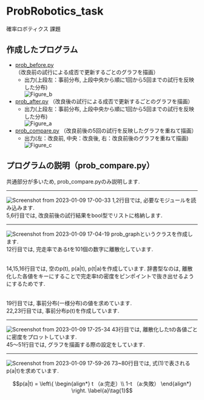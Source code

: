 # ProbRobotics_task
確率ロボティクス 課題

## 作成したプログラム
- [prob_before.py](https://github.com/masakifujiwara1/ProbRobotics_task/blob/dev/scripts/prob_before.py)
 （改良前の試行による成否で更新するごとのグラフを描画）
  - 出力(上段左：事前分布, 上段中央から順に1回から5回までの試行を反映した分布) <br>
![Figure_b](https://user-images.githubusercontent.com/72371743/211248125-49ccd2f6-42f7-4676-8ffb-805b6f5abcf1.png)
- [prob_after.py](https://github.com/masakifujiwara1/ProbRobotics_task/blob/dev/scripts/prob_after.py)
 （改良後の試行による成否で更新するごとのグラフを描画）
   - 出力(上段左：事前分布, 上段中央から順に1回から5回までの試行を反映した分布) <br>
 ![Figure_a](https://user-images.githubusercontent.com/72371743/211248381-a829ec29-b64a-4870-b4bb-1cf4b8ebc293.png)
- [prob_compare.py](https://github.com/masakifujiwara1/ProbRobotics_task/blob/dev/scripts/prob_compare.py)
 （改良前後の5回の試行を反映したグラフを重ねて描画）
  - 出力(左：改良前, 中央：改良後, 右：改良前後のグラフを重ねて描画) <br>
![Figure_c](https://user-images.githubusercontent.com/72371743/211248828-24b998b2-869e-452b-ab6e-b1b8cab4a225.png)

## プログラムの説明（prob_compare.py）
共通部分が多いため, prob_compare.pyのみ説明します.
***
![Screenshot from 2023-01-09 17-00-33](https://user-images.githubusercontent.com/72371743/211262858-7e3e0bd6-0854-44e0-8bbb-a9d180c0b5bf.png)
1,2行目では, 必要なモジュールを読み込みます. 
<br>5,6行目では, 改良前後の試行結果をbool型でリストに格納します.
***
![Screenshot from 2023-01-09 17-04-19](https://user-images.githubusercontent.com/72371743/211263386-74793f94-50a5-46e6-81c5-ceebdc25f1f1.png)
prob_graphというクラスを作成します. 
<br> 12行目では, 完走率であるtを101個の数字に離散化しています. 

<br> 14,15,16行目では, 空のp(t), p(a|t), p(t|a)を作成しています. 辞書型なのは, 離散化した各値をキーにすることで完走率tの密度をピンポイントで抜き出せるようにするためです.

<br> 19行目では, 事前分布(一様分布)の値を求めています.
<br> 22,23行目では, 事前分布p(t)を作成しています.
***
![Screenshot from 2023-01-09 17-25-34](https://user-images.githubusercontent.com/72371743/211266250-bb7aae12-1613-4116-b4c0-675dfb9bc88c.png)
43行目では, 離散化したtの各値ごとに密度をプロットしています.
<br> 45〜51行目では, グラフを描画する際の設定をしています.
***
![Screenshot from 2023-01-09 17-59-26](https://user-images.githubusercontent.com/72371743/211271733-2fc8a95f-a0ed-415f-82c8-c323707f11a5.png)
73~80行目では, 式(1)で表されるp(a|t)を求めています. 
```math
p(a|t) = 
\left\{
 \begin{align*}
 t  （a:完走）\\
 1-t  （a:失敗）
 \end{align*}
\right.
\label{a}\tag{1}
```
